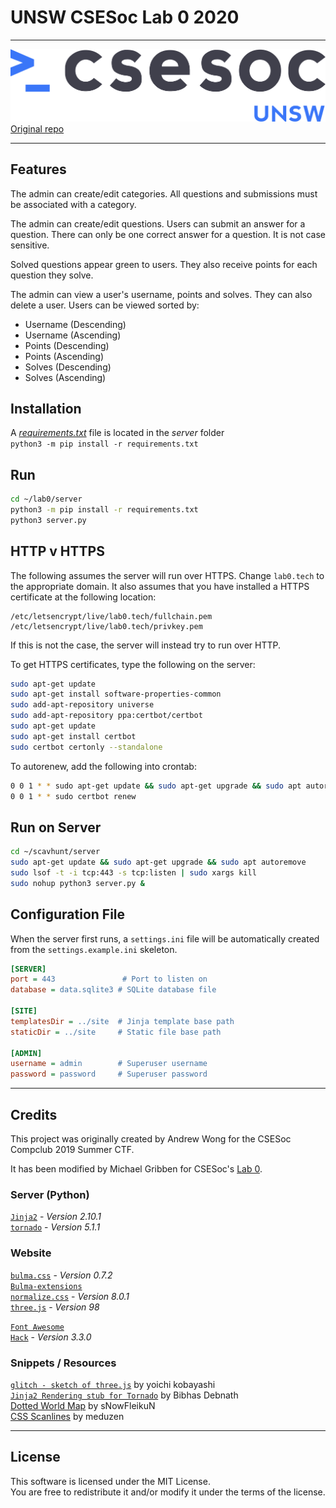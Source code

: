 # UNSW CSESoc Lab 0 2020
---

![UNSW CSESoc Logo](site/assets/img/csesocgreyblue.png)
[Original repo](https://github.com/featherbear/UNSW-CompClub2019Summer-CTF)

---
## Features
The admin can create/edit categories. All questions and submissions must be associated with a category.

The admin can create/edit questions. Users can submit an answer for a question. There can only be one correct answer for a question. It is not case sensitive.

Solved questions appear green to users. They also receive points for each question they solve.

The admin can view a user's username, points and solves. They can also delete a user.
Users can be viewed sorted by:
- Username (Descending)
- Username (Ascending)
- Points (Descending)
- Points (Ascending)
- Solves (Descending)
- Solves (Ascending)

## Installation
A [_requirements.txt_](server/requirements.txt) file is located in the _server_ folder  
`python3 -m pip install -r requirements.txt`

## Run
```bash
cd ~/lab0/server
python3 -m pip install -r requirements.txt
python3 server.py
```

## HTTP v HTTPS
The following assumes the server will run over HTTPS. Change ```lab0.tech``` to the appropriate domain. It also assumes that you have installed a HTTPS certificate at the following location:
```
/etc/letsencrypt/live/lab0.tech/fullchain.pem
/etc/letsencrypt/live/lab0.tech/privkey.pem
```

If this is not the case, the server will instead try to run over HTTP.

To get HTTPS certificates, type the following on the server:
```bash
sudo apt-get update
sudo apt-get install software-properties-common
sudo add-apt-repository universe
sudo add-apt-repository ppa:certbot/certbot
sudo apt-get update
sudo apt-get install certbot
sudo certbot certonly --standalone
```

To autorenew, add the following into crontab:
```bash
0 0 1 * * sudo apt-get update && sudo apt-get upgrade && sudo apt autoremove
0 0 1 * * sudo certbot renew
```

## Run on Server
```bash
cd ~/scavhunt/server
sudo apt-get update && sudo apt-get upgrade && sudo apt autoremove
sudo lsof -t -i tcp:443 -s tcp:listen | sudo xargs kill
sudo nohup python3 server.py &
```

## Configuration File
When the server first runs, a `settings.ini` file will be automatically created from the `settings.example.ini` skeleton.

```ini
[SERVER]
port = 443               # Port to listen on
database = data.sqlite3 # SQLite database file 

[SITE]
templatesDir = ../site  # Jinja template base path
staticDir = ../site     # Static file base path

[ADMIN]
username = admin        # Superuser username
password = password     # Superuser password
```

---
## Credits

This project was originally created by Andrew Wong for the CSESoc Compclub 2019 Summer CTF.

It has been modified by Michael Gribben for CSESoc's [Lab 0](https://lab0.tech/invite/).

### Server (Python)
[`Jinja2`](http://jinja.pocoo.org) - _Version 2.10.1_  
[`tornado`](//www.tornadoweb.org) - _Version 5.1.1_

### Website
[`bulma.css`](//bulma.io) - _Version 0.7.2_  
[`Bulma-extensions`](//wikiki.github.io)  
[`normalize.css`](//necolas.github.io/normalize.css) - _Version 8.0.1_  
[`three.js`](//threejs.org) - _Version 98_  

[`Font Awesome`](//fontawesome.com)  
[`Hack`](//sourcefoundry.org/hack) - _Version 3.3.0_  

### Snippets / Resources
[`glitch - sketch of three.js`](//ykob.github.io/sketch-threejs/sketch/glitch.html) by yoichi kobayashi  
[`Jinja2 Rendering stub for Tornado`](https://bibhasdn.com/blog/using-jinja2-as-the-template-engine-for-tornado-web-framework/) by Bibhas Debnath  
[Dotted World Map](//www.deviantart.com/snowfleikun/art/Dots-world-map-179891314) by sNowFleikuN  
[CSS Scanlines](//codepen.io/meduzen/pen/zxbwRV) by meduzen  

---
## License
This software is licensed under the MIT License.  
You are free to redistribute it and/or modify it under the terms of the license.  
